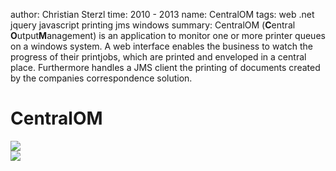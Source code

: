 author: Christian Sterzl
time: 2010 - 2013
name: CentralOM
tags: web .net jquery javascript printing jms windows
summary: CentralOM (**C**entral **O**utput**M**anagement) is an application to monitor one or more printer queues on a windows system. A web interface enables the business to watch the progress of their printjobs, which are printed and enveloped in a central place. Furthermore handles a JMS client the printing of documents created by the companies correspondence solution.

# CentralOM

<div class="swiper-container" cc-slider>
  <div class="swiper-wrapper">
    <div class="swiper-slide">
      <img src="/assets/projects/centralom/webui.png">
    </div>
    <div class="swiper-slide">
      <img src="/assets/projects/centralom/cmp.png">
    </div>
  </div>
  <div class="swiper-pagination"></div>
</div>
